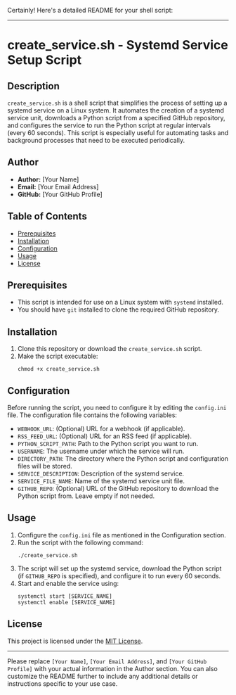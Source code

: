 Certainly! Here's a detailed README for your shell script:

---

# create_service.sh - Systemd Service Setup Script

## Description
`create_service.sh` is a shell script that simplifies the process of setting up a systemd service on a Linux system. It automates the creation of a systemd service unit, downloads a Python script from a specified GitHub repository, and configures the service to run the Python script at regular intervals (every 60 seconds). This script is especially useful for automating tasks and background processes that need to be executed periodically.

## Author
- **Author:** [Your Name]
- **Email:** [Your Email Address]
- **GitHub:** [Your GitHub Profile]

## Table of Contents
- [Prerequisites](#prerequisites)
- [Installation](#installation)
- [Configuration](#configuration)
- [Usage](#usage)
- [License](#license)

## Prerequisites
- This script is intended for use on a Linux system with `systemd` installed.
- You should have `git` installed to clone the required GitHub repository.

## Installation
1. Clone this repository or download the `create_service.sh` script.
2. Make the script executable:
   ```shell
   chmod +x create_service.sh
   ```

## Configuration
Before running the script, you need to configure it by editing the `config.ini` file. The configuration file contains the following variables:

- `WEBHOOK_URL`: (Optional) URL for a webhook (if applicable).
- `RSS_FEED_URL`: (Optional) URL for an RSS feed (if applicable).
- `PYTHON_SCRIPT_PATH`: Path to the Python script you want to run.
- `USERNAME`: The username under which the service will run.
- `DIRECTORY_PATH`: The directory where the Python script and configuration files will be stored.
- `SERVICE_DESCRIPTION`: Description of the systemd service.
- `SERVICE_FILE_NAME`: Name of the systemd service unit file.
- `GITHUB_REPO`: (Optional) URL of the GitHub repository to download the Python script from. Leave empty if not needed.

## Usage
1. Configure the `config.ini` file as mentioned in the Configuration section.
2. Run the script with the following command:
   ```shell
   ./create_service.sh
   ```
3. The script will set up the systemd service, download the Python script (if `GITHUB_REPO` is specified), and configure it to run every 60 seconds.
4. Start and enable the service using:
   ```shell
   systemctl start [SERVICE_NAME]
   systemctl enable [SERVICE_NAME]
   ```

## License
This project is licensed under the [MIT License](LICENSE).

---

Please replace `[Your Name]`, `[Your Email Address]`, and `[Your GitHub Profile]` with your actual information in the Author section. You can also customize the README further to include any additional details or instructions specific to your use case.
